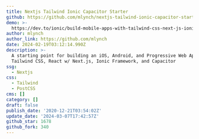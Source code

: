 ```yaml
---
title: Nextjs Tailwind Ionic Capacitor Starter
github: https://github.com/mlynch/nextjs-tailwind-ionic-capacitor-starter
demo: >-
  https://dev.to/ionic/build-mobile-apps-with-tailwind-css-next-js-ionic-framework-and-capacitor-3kij
author: mlynch
author_link: https://github.com/mlynch
date: 2024-02-19T03:12:14.990Z
description: >-
  A starting point for building an iOS, Android, and Progressive Web App with
  Tailwind CSS, React w/ Next.js, Ionic Framework, and Capacitor
ssg:
  - Nextjs
css:
  - Tailwind
  - PostCSS
cms: []
category: []
draft: false
publish_date: '2020-12-21T03:54:02Z'
update_date: '2024-03-07T17:42:57Z'
github_star: 1678
github_fork: 340
---
```

